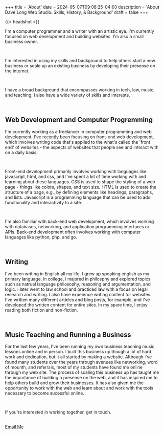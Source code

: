 +++
title = 'About'
date = 2024-05-07T09:08:25-04:00
description = 'About Dave Long Web Studio: Skills, History, & Background'
draft = false
+++

{{< headshot >}}

I'm a computer programmer and a writer with an artistic eye. I'm currently focused on web development and building
websites. I'm also a small business owner.

<br>

I'm interested in using my skills and background to help others start a new
business or scale up an existing business by developing their presense on the
internet.

<br>

I have a broad background that encompasses working in tech, law, music, and
teaching.  I also have a wide variety of skills and interests.

<br>

## Web Development and Computer Progremming

I'm currently working as a freelancer in computer programming and
web development.  I've recently been focusing on front-end web development, which
involves writing code that's applied to the what's called the 'front end' of
websites - the aspects of websites that people see and interact with on a daily
basis.

<br>

Front-end development primarily involves working with languages
like javascript, html, and css, and I've spent a lot of time working with and
learning about these languages.  CSS is used to shape the styling of a web page
`-` things like colors, shapes, and text size.  HTML is used to create the
structure of a page, e.g., by defining elements like headings, paragraphs, and
lists.  Javascript is a programming language that can be used to add
functionality and interactivity to a site.

<br>

I'm also familiar with back-end web development, which involves working with
databases, networking, and application programming interfaces or APIs. Back-end
development often involves working with computer languages like python, php, and
go.

<br>

## Writing

I've been writing in English all my life. I grew up speaking english as my primary language. In college, I majored in
philosphy and explored topics such as natrual language philosophy, reasoning and argumentation, and logic. I later went
to law school and practiced law with a focus on legal research and writing. I also have expeience writing content for
websites. I've written many different articles and blog posts, for example, and I've developed the written content for
entire sites. In my spare time, I enjoy reading both fiction and non-fiction.

<br>

## Music Teaching and Running a Business

For the last few years, I've been running my own business teaching music lessons online and in person. I built this
business up though a lot of hard work and dedication, but it all started by making a website. Although I've found many
students over the years through avenues like networking, word of mounth, and referrals, most of my students have found
me online through my web site. The process of scaling this business up has taught me the importance of building a
presense on the web, and it has inspired me to help others build and grow their businesses. It has also given me the
opportunity to work with the web and learn about and work with the tools necessary to become sucessful online.

<br/>

<p class='txt-center'>If you're interested in working together, get in touch.</p> 

<br>

<div>
    <a 
      href="mailto:davelongdev@gmail.com"
      class="btn btn-center"
    >
      Email Me
    </a>
</div>

<br/>

